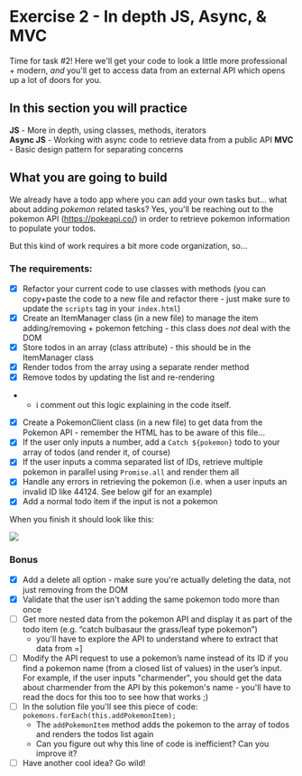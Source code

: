 # Exercise 2 - In depth JS, Async, & MVC

Time for task #2!
Here we'll get your code to look a little more professional + modern, _and_ you'll get to access data from an external API which opens up a lot of doors for you.

## In this section you will practice

**JS** - More in depth, using classes, methods, iterators  
**Async JS** - Working with async code to retrieve data from a public API
**MVC** - Basic design pattern for separating concerns

## What you are going to build

We already have a todo app where you can add your own tasks but... what about adding _pokemon_ related tasks?
Yes, you'll be reaching out to the pokemon API (https://pokeapi.co/) in order to retrieve pokemon information to populate your todos.

But this kind of work requires a bit more code organization, so...

### The requirements:

- [x] Refactor your current code to use classes with methods (you can copy+paste the code to a new file and refactor there - just make sure to update the `scripts` tag in your `index.html`)
- [x] Create an ItemManager class (in a new file) to manage the item adding/removing + pokemon fetching - this class does _not_ deal with the DOM
- [x] Store todos in an array (class attribute) - this should be in the ItemManager class
- [x] Render todos from the array using a separate render method
- [x] Remove todos by updating the list and re-rendering
- - i comment out this logic explaining in the code itself.
- [x] Create a PokemonClient class (in a new file) to get data from the Pokemon API - remember the HTML has to be aware of this file...
- [x] If the user only inputs a number, add a `Catch ${pokemon}` todo to your array of todos (and render it, of course)
- [x] If the user inputs a comma separated list of IDs, retrieve multiple pokemon in parallel using `Promise.all` and render them all
- [x] Handle any errors in retrieving the pokemon (i.e. when a user inputs an invalid ID like 44124. See below gif for an example)
- [x] Add a normal todo item if the input is not a pokemon

When you finish it should look like this:

![](../assets/hw-2.gif)

### Bonus

- [x] Add a delete all option - make sure you're actually deleting the data, not just removing from the DOM
- [x] Validate that the user isn't adding the same pokemon todo more than once
- [ ] Get more nested data from the pokemon API and display it as part of the todo item (e.g. “catch bulbasaur the grass/leaf type pokemon”)
  - you'll have to explore the API to understand where to extract that data from =]
- [ ] Modify the API request to use a pokemon’s name instead of its ID if you find a pokemon name (from a closed list of values) in the user’s input. For example, if the user inputs "charmender", you should get the data about charmender from the API by this pokemon's name - you'll have to read the docs for this too to see how that works ;)
- [ ] In the solution file you'll see this piece of code: `pokemons.forEach(this.addPokemonItem);`
  - The `addPokemonItem` method adds the pokemon to the array of todos and renders the todos list again
  - Can you figure out why this line of code is inefficient? Can you improve it?
- [ ] Have another cool idea? Go wild!
